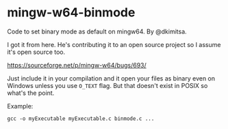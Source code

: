 # mingw-w64-binmode
Code to set binary mode as default on mingw64. By @dkimitsa.

I got it from here. He's contributing it to an open source project so I assume it's open source too.

https://sourceforge.net/p/mingw-w64/bugs/693/

Just include it in your compilation and it open your files as binary even on Windows unless you use `O_TEXT` flag. But that doesn't exist in POSIX so what's the point.

Example:

`gcc -o myExecutable myExecutable.c binmode.c ...`
